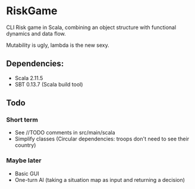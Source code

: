 # RiskGame
CLI Risk game in Scala, combining an object structure with functional 
dynamics and data flow.   
  
Mutability is ugly, lambda is the new sexy. 
  
## Dependencies:
* Scala 2.11.5
* SBT 0.13.7 (Scala build tool)

## Todo
  
### Short term
* See //TODO comments in src/main/scala
* Simplify classes (Circular dependencies: troops don't need to see their country)

### Maybe later
* Basic GUI
* One-turn AI (taking a situation map as input and returning a decision)

